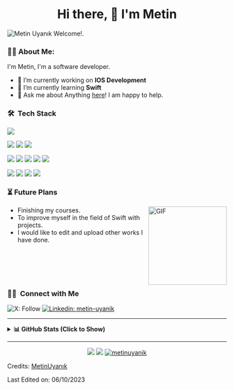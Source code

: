<h1 align="center">Hi there, 👋 I'm Metin </h1>

![Metin Uyanık Welcome!.](https://media.discordapp.net/attachments/825776443153055795/1159609770660069396/WELCOME_1.png?ex=6531a5c1&is=651f30c1&hm=42d1a423ca1487e6c2a06089d680c09d6fe567962e854a61978f85796f6a891e&=&width=2262&height=754)

### 👨‍💻 About Me:

I'm Metin, I'm a software developer.

- 🔭 I’m currently working on **IOS Development**
- 🌱 I’m currently learning **Swift**
- 💬 Ask me about Anything [here](https://github.com/metinuyanik/metinuyanik/issues/)! I am happy to help.

### 🛠 &nbsp;Tech Stack
![](https://img.shields.io/badge/GitHub-Git-informational?style=flat&logo=git&logoColor=white&color=red)

![](https://img.shields.io/badge/OS-Mac-informational?style=flat&logo=apple&logoColor=white&color=white)
![](https://img.shields.io/badge/OS-Windows-informational?style=flat&logo=windows&logoColor=white&color=blue)
![](https://img.shields.io/badge/OS-Linux-informational?style=flat&logo=linux&logoColor=white&color=black)

![](https://img.shields.io/badge/Code-Swift-informational?style=flat&logo=swift&logoColor=white&color=orange)
![](https://img.shields.io/badge/Code-HTML5-informational?style=flat&logo=html5&logoColor=white&color=orange)
![](https://img.shields.io/badge/Code-CSS3-informational?style=flat&logo=css3&logoColor=white&color=blue)
![](https://img.shields.io/badge/Code-Csharp-informational?style=flat&logo=csharp&logoColor=white&color=purple)
![](https://img.shields.io/badge/Code-Js-informational?style=flat&logo=javascript&logoColor=white&color=yellow)

![](https://img.shields.io/badge/IDE-Xcode-informational?style=flat&logo=xcode&logoColor=white&color=blue)
![](https://img.shields.io/badge/IDE-VSCode-informational?style=flat&logo=visual-studio-code&logoColor=white&color=blue)
![](https://img.shields.io/badge/IDE-Eclipseide-informational?style=flat&logo=eclipseide&logoColor=white&color=yellow)
![](https://img.shields.io/badge/IDE-Unity-informational?style=flat&logo=unity&logoColor=white&color=black)

### ⏳ Future Plans

<img align="right" alt="GIF" height="180px" src="https://media.giphy.com/media/xsF1FSDbjguis/giphy.gif" />

- Finishing my courses.
- To improve myself in the field of Swift with projects.
- I would like to edit and upload other works I have done.

<br>
<br>
<br>
<br>



### 🤝🏻 &nbsp;Connect with Me

![X: Follow](https://img.shields.io/twitter/follow/_Metin_Uynk_)
[![Linkedin: metin-uyanik](https://img.shields.io/badge/-metinuyanik-blue?style=flat-square&logo=Linkedin&logoColor=white&link=https://www.linkedin.com/in/metin-uyanik/)](https://www.linkedin.com/in/metin-uyanik/)

------

<details>
<summary> <b>📊 GitHub Stats (Click to Show)</b></summary>
<p align="center">
<a href="https://github.com/metinuyanik">
  <img height="140em" src="https://github-readme-stats-eight-theta.vercel.app/api?username=metinuyanik&show_icons=true&theme=algolia&include_all_commits=true&count_private=true"/>
  <img height="140em" src="https://github-readme-stats-eight-theta.vercel.app/api/top-langs/?username=metinuyanik&layout=compact&langs_count=8&theme=algolia"/>
</a>
</p>
</details>

------
<p align="center">
<a href="https://github.com/metinuyanik/"><img src="https://img.shields.io/github/followers/metinuyanik?style=flat-square?color=%234CC61E&label=GitHub%20Followers%20"/></a>
<a href="https://github.com/metinuyanik/"><img src="https://img.shields.io/github/last-commit/metinuyanik/metinuyanik?style=flat-square?color=white&label=Last%20Updated%20"/></a>
<a href="https://github.com/metinuyanik/"><img src="https://komarev.com/ghpvc/?username=metinuyanik" alt="metinuyanik" /></a>
</p>



Credits: [MetinUyanık](https://github.com/metinuyanik)

Last Edited on: 06/10/2023
